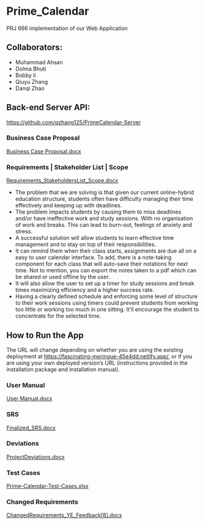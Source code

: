 # Prime_Calendar
PRJ 666 implementation of our Web Application


## Collaborators:
- Muhammad Ahsan
- Dolma Bhuti
- Bobby li
- Qiuyu Zhang
- Danqi Zhao

## Back-end Server API: 
https://github.com/qzhang125/PrimeCalendar-Server 

### Business Case Proposal
[Business Case Proposal.docx](https://github.com/DolmaBhuti/Prime_Calendar/files/9437574/Business.Case.Proposal.docx)

### Requirements | Stakeholder List | Scope
[Requirements_StakeholdersList_Scope.docx](https://github.com/DolmaBhuti/Prime_Calendar/files/9437576/Requirements_StakeholdersList_Scope.docx)


- The problem that we are solving is that given our current online-hybrid education structure, students often have difficulty managing their time effectively and keeping up with deadlines. 
- The problem impacts students by causing them to miss deadlines and/or have ineffective work and study sessions.  With no organisation of work and breaks. This can lead to burn-out, feelings of anxiety and stress. 
- A successful solution will allow students to learn effective time management and to stay on top of their responsibilities.  ​
- It can remind them when their class starts, assignments are due all on a easy to user calendar interface. To add, there is a note-taking component for each class that will auto-save their notations for next time. Not to mention, you can export the notes taken to a pdf which can be shared or used offline by the user. 
- It will also allow the user to set up a timer for study sessions and break times maximizing efficiency and a higher success rate. ​
- Having a clearly defined schedule and enforcing some level of structure to their work sessions using timers could prevent students from working too little or working too much in one sitting. It’ll encourage the student to concentrate for the selected time.  ​


## How to Run the App 

The URL will change depending on whether you are using the existing deployment at https://fascinating-meringue-45e4dd.netlify.app/, or if you are using your own deployed version’s URL (instructions provided in the installation package and installation manual). 




### User Manual 
[User Manual.docx](https://github.com/DolmaBhuti/Prime_Calendar/files/9437559/User.Manual.docx)

### SRS
[Finalized_SRS.docx](https://github.com/DolmaBhuti/Prime_Calendar/files/9437561/Finalized_SRS.docx)

### Deviations
[ProjectDeviations.docx](https://github.com/DolmaBhuti/Prime_Calendar/files/9437566/ProjectDeviations.docx)


### Test Cases
[Prime-Calendar-Test-Cases.xlsx](https://github.com/DolmaBhuti/Prime_Calendar/files/9437562/Prime-Calendar-Test-Cases.xlsx)

### Changed Requirements
[ChangedRequirements_YE_Feedback[8].docx](https://github.com/DolmaBhuti/Prime_Calendar/files/9437573/ChangedRequirements_YE_Feedback.8.docx)

